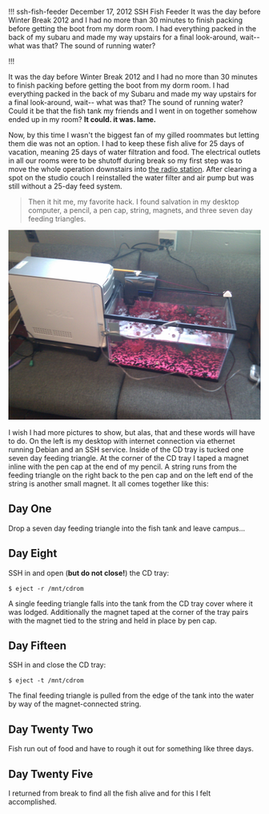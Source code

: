 !!!
ssh-fish-feeder
December 17, 2012
SSH Fish Feeder
It was the day before Winter Break 2012 and I had no more than 30 minutes to finish packing before getting the boot from my dorm room. I had everything packed in the back of my subaru and made my way upstairs for a final look-around, wait-- what was that? The sound of running water?
<!--no banner-->
!!!


It was the day before Winter Break 2012 and I had no more than 30 minutes to finish packing before getting the boot from my dorm room. I had everything packed in the back of my Subaru and made my way upstairs for a final look-around, wait-- what was that? The sound of running water? Could it be that the fish tank my friends and I went in on together somehow ended up in my room? **It could. it was. lame.**

Now, by this time I wasn't the biggest fan of my gilled roommates but letting them die was not an option. I had to keep these fish alive for 25 days of vacation, meaning 25 days of water filtration and food. The electrical outlets in all our rooms were to be shutoff during break so my first step was to move the whole operation downstairs into [the radio station](http://wvtc.net). After clearing a spot on the studio couch I reinstalled the water filter and air pump but was still without a 25-day feed system.

> Then it hit me, my favorite hack. I found salvation in my desktop computer, a pencil, a pen cap, string, magnets, and three seven day feeding triangles.

![the ssh fish feeder](/assets/img/other/ssh-fish-feeder.jpg)

I wish I had more pictures to show, but alas, that and these words will have to do. On the left is my desktop with internet connection via ethernet running Debian and an SSH service. Inside of the CD tray is tucked one seven day feeding triangle. At the corner of the CD tray I taped a magnet inline with the pen cap at the end of my pencil. A string runs from the feeding triangle on the right back to the pen cap and on the left end of the string is another small magnet. It all comes together like this:

## Day One
Drop a seven day feeding triangle into the fish tank and leave campus...

## Day Eight
SSH in and open (**but do not close!**) the CD tray:
```
$ eject -r /mnt/cdrom
```
A single feeding triangle falls into the tank from the CD tray cover where it was lodged. Additionally the magnet taped at the corner of the tray pairs with the magnet tied to the string and held in place by pen cap.

## Day Fifteen
SSH in and close the CD tray:
```
$ eject -t /mnt/cdrom
```
The final feeding triangle is pulled from the edge of the tank into the water by way of the magnet-connected string.

## Day Twenty Two
Fish run out of food and have to rough it out for something like three days.

## Day Twenty Five
I returned from break to find all the fish alive and for this I felt accomplished.
